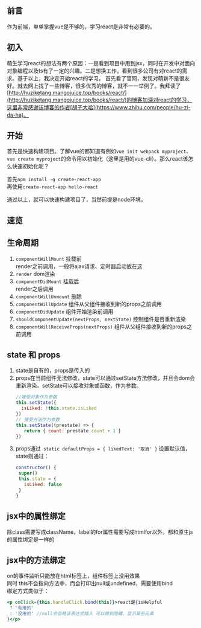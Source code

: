 ## 前言
作为前端，单单掌握vue是不够的，学习react是非常有必要的。

## 初入
萌生学习react的想法有两个原因：一是看到项目中用到jsx，同时在开发中对面向对象编程以及ts有了一定的兴趣。二是想换工作，看到很多公司有对react的需求。基于以上，我决定开始react的学习。
首先看了官网，发现对萌新不是很友好。就去网上找了一些博客，很多优秀的博客，就不一一举例了。我拜读了[http://huziketang.mangojuice.top/books/react/](http://huziketang.mangojuice.top/books/react/)的博客加深对react的学习，这里非常感谢该博客的作者[胡子大哈](https://www.zhihu.com/people/hu-zi-da-ha)。

## 开始
首先是快速构建项目。了解vue的都知道有例如`vue init webpack myproject`、`vue create myproject`的命令用以初始化（这里是用的vue-cli）。那么react该怎么快速初始化呢？

首先`npm install -g create-react-app`  
再使用`create-react-app hello-react`

通过以上，就可以快速构建项目了，当然前提是node环境。

## 速览


## 生命周期
1. `componentWillMount` 挂载前   
   render之前调用，一般将ajax请求、定时器启动放在这
2. `render` dom渲染
3. `componentDidMount` 挂载后   
   render之后调用
4. `componentWillUnmount` 删除
5. `componentWillUpdate` 组件从父组件接收到新的props之前调用
6. `componentDidUpdate` 组件开始渲染前调用
7. `shouldComponentUpdate(nextProps, nextState)` 控制组件是否重新渲染
8. `componentWillReceiveProps(nextProps)` 组件从父组件接收到新的props之前调用

## state 和 props
1. state是自有的，props是传入的  
2. props在当前组件无法修改，state可以通过setState方法修改，并且会dom会重新渲染。setState可以接收对象或函数，作为参数。 
   ```javascript
   //接受对象作为参数
   this.setState({
     isLiked: !this.state.isLiked
   })
   // 接受方法作为参数
   this.setState((prestate) => {
      return { count: prestate.count + 1 }
   })
   ```  
3. props通过` static defaultProps = { likedText: '取消' }` 设置默认值，state则通过：
   ```javascript
   constructor() {
    super()
    this.state = {
      isLiked: false
    }
   }
   ```

## jsx中的属性绑定
除class需要写成className，label的for属性需要写成htmlfor以外，都和原生js的属性绑定是一样的

## jsx中的方法绑定
on的事件监听只能放在html标签上，组件标签上没用效果   
同时 this不会指向方法中，而会打印出null或undefined，需要使用bind   
绑定方式类似于：  
```jsx
<p onClick={this.handleClick.bind(this)}>react是{isHelpful
 ? '有用的'
 : '没用的' //null会忽略该表达式插入 可以做到隐藏、显示某些元素
}</p>
```